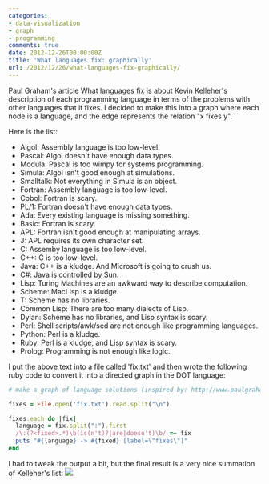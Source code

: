```yaml
---
categories:
- data-visualization
- graph
- programming
comments: true
date: 2012-12-26T00:00:00Z
title: 'What languages fix: graphically'
url: /2012/12/26/what-languages-fix-graphically/
---
```


Paul Graham's article [What languages fix](http://www.paulgraham.com/fix.html) is about Kevin Kelleher's description of each programming language in terms of the problems with other languages that it fixes. I decided to make this into a graph where each node is a language, and the edge represents the relation "x fixes y".

Here is the list:

 - Algol: Assembly language is too low-level.
 - Pascal: Algol doesn't have enough data types.
 - Modula: Pascal is too wimpy for systems programming.
 - Simula: Algol isn't good enough at simulations.
 - Smalltalk: Not everything in Simula is an object.
 - Fortran: Assembly language is too low-level.
 - Cobol: Fortran is scary.
 - PL/1: Fortran doesn't have enough data types.
 - Ada: Every existing language is missing something.
 - Basic: Fortran is scary.
 - APL: Fortran isn't good enough at manipulating arrays.
 - J: APL requires its own character set.
 - C: Assemby language is too low-level.
 - C++: C is too low-level.
 - Java: C++ is a kludge. And Microsoft is going to crush us.
 - C#: Java is controlled by Sun.
 - Lisp: Turing Machines are an awkward way to describe computation.
 - Scheme: MacLisp is a kludge.
 - T: Scheme has no libraries.
 - Common Lisp: There are too many dialects of Lisp.
 - Dylan: Scheme has no libraries, and Lisp syntax is scary.
 - Perl: Shell scripts/awk/sed are not enough like programming languages.
 - Python: Perl is a kludge.
 - Ruby: Perl is a kludge, and Lisp syntax is scary.
 - Prolog: Programming is not enough like logic.

I put the above text into a file called 'fix.txt' and then wrote the following ruby code to convert it into a directed graph in the DOT language:

``` ruby
# make a graph of language solutions (inspired by: http://www.paulgraham.com/fix.html)

fixes = File.open('fix.txt').read.split("\n")

fixes.each do |fix|
  language = fix.split(":").first
  /\:(?<fixed>.*)\b(is(n't)?|are|doesn't)\b/ =~ fix
  puts "#{language} -> #{fixed} [label=\"fixes\"]"
end
```

I had to tweak the output a bit, but the final result is a very nice summation of Kelleher's list:
<a href="/images/blogimg/lang_fixes.png"><img src="/images/blogimg/lang_fixes.png"></a>
